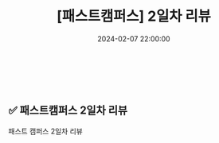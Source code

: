 ﻿---
permalink: /2024-02-07-패스트캠퍼스 백엔드 부트캠프 2일차 리뷰/
published: true
title: "[패스트캠퍼스] 2일차 리뷰"
date: 2024-02-07 22:00:00
toc: true
toc_sticky: true
toc_label: "패스트 캠퍼스"
categories:
- 패스트캠퍼스
tags:
- 패스트캠퍼스
- 백엔드 부트캠프
---

<br><br>


## ✅ 패스트캠퍼스 2일차 리뷰
패스트 캠퍼스 2일차 리뷰